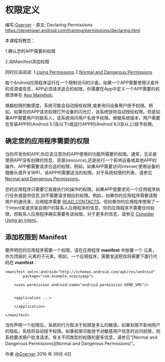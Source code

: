 # 权限定义
编写:[Goerver](https://github.com/orangebook) - 原文: Declaring Permissions https://developer.android.com/training/permissions/declaring.html

本课程将教您：

1.确认您的APP需要的权限


2.向Mainifest添加权限

同时应该阅读:
1.[Using Permissions](https://developer.android.com/guide/topics/security/permissions.html#permissions)
2.[Normal and Dangerous Permissions](https://developer.android.com/guide/topics/security/permissions.html#normal-dangerous)

每个Android应用程序运行在一个限制访问的沙盒。如果一个APP需要使用沙盒外的资源或信息，APP必须请求适合的权限。你需要在App中定义一个APP需要的权限清单在 [App Mainifest](https://developer.android.com/guide/topics/manifest/manifest-intro.html)。

根据权限的敏感度，系统可能会自动授给权限,或者询问设备用户授予权限。例如，如果你的APP请求权限打开设备的闪光灯，该系统授将自动授给权限。但是如果APP需要用户的联系人，该系统询问用户名授予权限。根据系统版本，用户需要在安装APP时(Android 5.1及以下)或运行APP时(Android 6.0及以上)授予权限。

## 确定您的应用程序需要的权限
当你开发你的APP,你应该注意你的APP使用的功能所需要的权限。通常，无论是使用APP没有创建的信息、资源(resource),还是执行一个影响设备或其他APP的操作，APP都需要请求合适的权限。例如，如果APP需要访问Internet,使用设备的摄像头或开关WIFI，该APP均需要适当的权限。对于系统权限的列表，请参见[Normal and Dangerous Permissions](https://developer.android.com/guide/topics/security/permissions.html#normal-dangerous)。

您的应用程序只需要它直接执行的操作的权限。如果APP是要求另一个应用程序执行任务或提供信息,则不需要请求相应的权限。例如，如果你的应用程序需要读取用户的通讯录，应用程序需要 [READ_CONTACTS](https://developer.android.com/reference/android/Manifest.permission.html#READ_CONTACTS)。但如果你的应用程序使用了一个Intent来请求来自用户的联系人应用程序的信息，你的应用程序不需要任何权限，但联系人应用程序确实需要有该权限。对于更多的信息，请参见 [Consider Using an Intent](https://developer.android.com/training/permissions/best-practices.html#perms-vs-intents)。

## 添加权限到 Manifest
要声明您的应用程序需要一个权限，请在应用程序 **manifest** 中放置一个 **<uses-permission>** 元素，作为顶层的 **<manifest>** 元素的子元素。例如，一个应用程序，需要发送短信将需要下面行代码在 **manifest**：

```
<manifest xmlns:android="http://schemas.android.com/apk/res/android"
        package="com.example.snazzyapp">

    <uses-permission android:name="android.permission.SEND_SMS"/>


    <application ...>
        ...
    </application>

</manifest>
```

当你声明一个权限后，系统的行为取决于权限是多么的敏感。如果权限不影响用户的隐私，系统将自动授予权限。如果权限可能授予对敏感用户信息的访问权限，则系统要求用户批准请求。有关不同类型的权限的更多信息，请参见“[Normal and Dangerous Permissions](Normal and Dangerous Permissions)”。

作者 [@Goerver][1]
2016 年 09月 4日

[1]:http://www.flyfishonline.com
